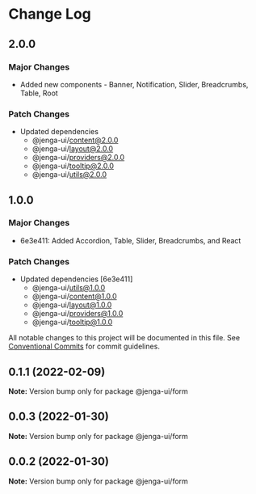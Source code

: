 # Change Log

## 2.0.0

### Major Changes

- Added new components - Banner, Notification, Slider, Breadcrumbs, Table, Root

### Patch Changes

- Updated dependencies
  - @jenga-ui/content@2.0.0
  - @jenga-ui/layout@2.0.0
  - @jenga-ui/providers@2.0.0
  - @jenga-ui/tooltip@2.0.0
  - @jenga-ui/utils@2.0.0

## 1.0.0

### Major Changes

- 6e3e411: Added Accordion, Table, Slider, Breadcrumbs, and React

### Patch Changes

- Updated dependencies [6e3e411]
  - @jenga-ui/utils@1.0.0
  - @jenga-ui/content@1.0.0
  - @jenga-ui/layout@1.0.0
  - @jenga-ui/providers@1.0.0
  - @jenga-ui/tooltip@1.0.0

All notable changes to this project will be documented in this file.
See [Conventional Commits](https://conventionalcommits.org) for commit guidelines.

## 0.1.1 (2022-02-09)

**Note:** Version bump only for package @jenga-ui/form

## 0.0.3 (2022-01-30)

**Note:** Version bump only for package @jenga-ui/form

## 0.0.2 (2022-01-30)

**Note:** Version bump only for package @jenga-ui/form

